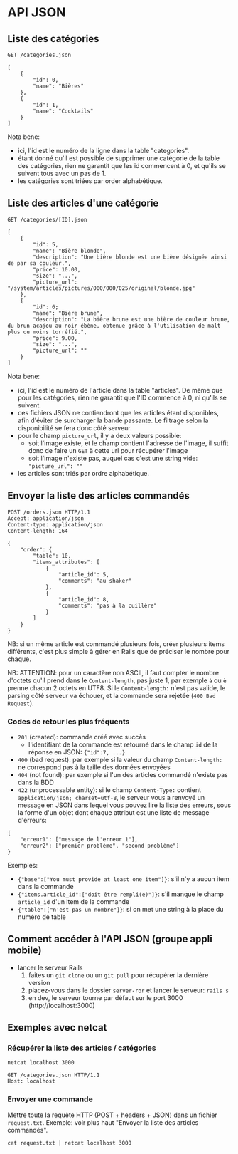 API JSON
========

Liste des catégories
--------------------

`GET /categories.json`

```
[
	{
		"id": 0,
		"name": "Bières"
	},
	{
		"id": 1,
		"name": "Cocktails"
	}
]
```

Nota bene:

* ici, l'id est le numéro de la ligne dans la table "categories".
* étant donné qu'il est possible de supprimer une catégorie de la table des catégories, rien ne garantit que les id commencent à 0, et qu'ils se suivent tous avec un pas de 1.
* les catégories sont triées par order alphabétique.


Liste des articles d'une catégorie
----------------------------------

`GET /categories/[ID].json`

```
[
	{
		"id": 5,
		"name": "Bière blonde",
		"description": "Une bière blonde est une bière désignée ainsi de par sa couleur.",
		"price": 10.00,
		"size": "...",
		"picture_url": "/system/articles/pictures/000/000/025/original/blonde.jpg"
	},
	{
		"id": 6;
		"name": "Bière brune",
		"description": "La bière brune est une bière de couleur brune, du brun acajou au noir ébène, obtenue grâce à l'utilisation de malt plus ou moins torréfié.",
		"price": 9.00,
		"size": "...",
		"picture_url": ""
	}
]
```

Nota bene:

* ici, l'id est le numéro de l'article dans la table "articles". De même que pour les catégories, rien ne garantit que l'ID commence à 0, ni qu'ils se suivent.
* ces fichiers JSON ne contiendront que les articles étant disponibles, afin d'éviter de surcharger la bande passante. Le filtrage selon la disponibilité se fera donc côté serveur.
* pour le champ `picture_url`, il y a deux valeurs possible:
    * soit l'image existe, et le champ contient l'adresse de l'image, il suffit donc de faire un `GET` à cette url pour récupérer l'image
    * soit l'image n'existe pas, auquel cas c'est une string vide: `"picture_url": ""`
* les articles sont triés par ordre alphabétique.


Envoyer la liste des articles commandés
---------------------------------------

```
POST /orders.json HTTP/1.1
Accept: application/json
Content-type: application/json
Content-length: 164

{
	"order": {
		"table": 10,
		"items_attributes": [
			{
				"article_id": 5,
				"comments": "au shaker"
			},
			{
				"article_id": 8,
				"comments": "pas à la cuillère"
			}
		]
	}
}
```

NB: si un même article est commandé plusieurs fois, créer plusieurs items différents, c'est plus simple à gérer en Rails que de préciser le nombre pour chaque.

NB: ATTENTION: pour un caractère non ASCII, il faut compter le nombre d'octets qu'il prend dans le `Content-length`, pas juste 1, par exemple `à` ou `è` prenne chacun 2 octets en UTF8. Si le `Content-length:` n'est pas valide, le parsing côté serveur va échouer, et la commande sera rejetée (`400 Bad Request`).

### Codes de retour les plus fréquents

* `201` (created): commande créé avec succès
    * l'identifiant de la commande est retourné dans le champ `id` de la réponse en JSON: `{"id":7, ...}`
* `400` (bad request): par exemple si la valeur du champ `Content-length:` ne correspond pas à la taille des données envoyées
* `404` (not found): par exemple si l'un des articles commandé n'existe pas dans la BDD
* `422` (unprocessable entity): si le champ `Content-Type:` contient `application/json; charset=utf-8`, le serveur vous a renvoyé un message en JSON dans lequel vous pouvez lire la liste des erreurs, sous la forme d'un objet dont chaque attribut est une liste de message d'erreurs:

```
{
	"erreur1": ["message de l'erreur 1"],
	"erreur2": ["premier problème", "second problème"]
}
```

Exemples:

* `{"base":["You must provide at least one item"]}`: s'il n'y a aucun item dans la commande
* `{"items.article_id":["doit être rempli(e)"]}`: s'il manque le champ `article_id` d'un item de la commande
* `{"table":["n'est pas un nombre"]}`: si on met une string à la place du numéro de table


Comment accéder à l'API JSON (groupe appli mobile)
--------------------------------------------------
* lancer le serveur Rails
    1. faites un `git clone` ou un `git pull` pour récupérer la dernière version
    2. placez-vous dans le dossier `server-ror` et lancer le serveur: `rails s`
    3. en dev, le serveur tourne par défaut sur le port 3000 (http://localhost:3000)


Exemples avec netcat
--------------------

### Récupérer la liste des articles / catégories

```
netcat localhost 3000

GET /categories.json HTTP/1.1
Host: localhost
```

### Envoyer une commande

Mettre toute la requête HTTP (POST + headers + JSON) dans un fichier `request.txt`. Exemple: voir plus haut "Envoyer la liste des articles commandés".

```
cat request.txt | netcat localhost 3000
```



